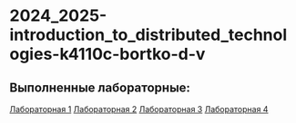 # 2024_2025-introduction_to_distributed_technologies-k4110c-bortko-d-v

## Выполненные лабораторные:  
  
[Лабораторная 1](./lab1/lab1_report.md)
[Лабораторная 2](./lab2/lab2_report.md)
[Лабораторная 3](./lab3/lab3_report.md)
[Лабораторная 4](./lab4/lab4_report.md)
